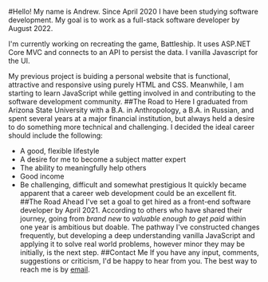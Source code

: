 <!--
**awabbott/awabbott** is a ✨ _special_ ✨ repository because its `README.md` (this file) appears on your GitHub profile.

Here are some ideas to get you started:

- 🔭 I’m currently working on ...
- 🌱 I’m currently learning ...
- 👯 I’m looking to collaborate on ...
- 🤔 I’m looking for help with ...
- 💬 Ask me about ...
- 📫 How to reach me: ...
- 😄 Pronouns: ...
- ⚡ Fun fact: ...
-->
#Hello! My name is Andrew.
Since April 2020 I have been studying software development. My goal is to work as a full-stack software developer by August 2022.

I'm currently working on recreating the game, Battleship. It uses ASP.NET Core MVC and connects to an API to persist the data. I vanilla Javascript for the UI.

My previous project is buiding a personal website that is functional, attractive and responsive using purely HTML and CSS. Meanwhile, I am starting to learn JavaScript while getting involved in and contributing to the software development community.
##The Road to Here
I graduated from Arizona State University with a B.A. in Anthropology, a B.A. in Russian, and spent several years at a major financial institution, but always held a desire to do something more technical and challenging. I decided the ideal career should include the following:
 - A good, flexible lifestyle
 - A desire for me to become a subject matter expert
 - The ability to meaningfully help others
 - Good income
 - Be challenging, difficult and somewhat prestigious
It quickly became apparent that a career web development could be an excellent fit.
##The Road Ahead
I've set a goal to get hired as a front-end software developer by April 2021.
According to others who have shared their journey, going from <em>brand new</em> to <em>valuable enough to get paid</em> within one year is ambitious but doable. The pathway I've constructed changes frequently, but developing a deep understanding vanilla JavaScript and applying it to solve real world problems, however minor they may be initially, is the next step.
##Contact Me
If you have any input, comments, suggestions or criticism, I'd be happy to hear from you.
The best way to reach me is by <a href="mailto:bt.andrew.abbott@gmail.com">email</a>.
  

